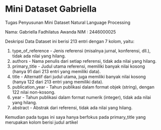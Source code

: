 # Mini Dataset Gabriella
Tugas Penyusunan Mini Dataset Natural Language Processing

Nama: Gabriella Fadhilatus Awanda
NIM : 2446000025

Deskripsi Data
Dataset ini berisi 213 entri dengan 7 kolom, yaitu:

1. type_of_reference - Jenis referensi (misalnya jurnal, konferensi, dll.), tidak ada nilai yang hilang.
2. authors - Nama penulis dari setiap referensi, tidak ada nilai yang hilang.
3. primary_title - Judul utama referensi, memiliki banyak nilai kosong (hanya 91 dari 213 entri yang memiliki data).
4. title - Alternatif dari judul utama, juga memiliki banyak nilai kosong (hanya 122 dari 213 entri yang memiliki data).
5. publication_year - Tahun publikasi dalam format objek (string), dengan 122 nilai non-kosong.
6. year - Tahun publikasi dalam format numerik (integer), tidak ada nilai yang hilang.
7. abstract - Abstrak dari referensi, tidak ada nilai yang hilang.

Kemudian pada tugas ini saya hanya berfokus pada primary_title yang merupakan kolom berisi judul artikel

